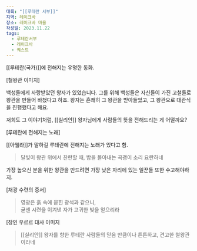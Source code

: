 ```yaml
---
대륙: "[[루테란 서부]]"
지역: 레이크바
장소: 레이크바 마을
작성일: 2023.11.22
tags:
  - 루테란서부
  - 레이크바
  - 퀘스트
---
```


[[루테란(국가)]]에 전해지는 유명한 동화.   


[철왕관 이미지]

백성들에게 사랑받았던 왕자가 있었습니다. 그를 위해 백성들은 자신들이 가진 고철들로 왕관을 만들어 바쳤다고 하죠. 왕자는 흔쾌히 그 왕관을 받아들었고, 그 왕관으로 대관식을 진행했다고 해요.  

저희도 그 이야기처럼, [[실리안]] 왕자님에게 사람들의 뜻을 전해드리는 게 어떨까요?


[루테란에 전해지는 노래]

[[아웰라]]가 말하길 루테란에 전해지는 노래가 있다고 함.  

> 달빛이 왕관 위에서 찬란할 때, 밤을 몰아내는 곡괭이 소리 요란하네  

가장 높으신 분을 위한 왕관을 만드려면 가장 낮은 자리에 있는 일꾼들 또한 수고해야하지.


[채광 수련의 증서]

> 영광은 흙 속에 묻힌 광석과 같으니,  
> 굳센 시련을 이겨낸 자가 고귀한 빛을 얻으리라  


[장인 우르르 대사 이미지

> [[실리안]] 왕자를 향한 루테란 사람들의 믿음 만큼이나 튼튼하고, 견고한 철왕관이라네  


